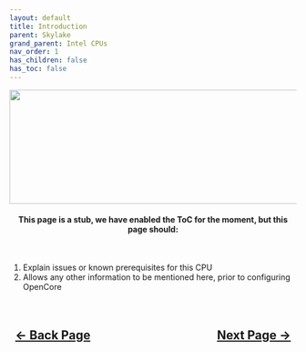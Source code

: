 ```yaml
---
layout: default
title: Introduction
parent: Skylake
grand_parent: Intel CPUs
nav_order: 1
has_children: false
has_toc: false
---
```


<style>
  .navigation-container {
    display: flex;
    justify-content: space-between;
    align-items: center;
    width: 100%;
  }
  
  .nav-button {
    margin: 10px;
  }
</style>

<p align="center">
  <img width="650" height="200" src="../../../../assets/Header-Placeholder.png">
</p>

<h4 align="center">This page is a stub, we have enabled the ToC for the moment, but this page should:</h4>
<br>

1. Explain issues or known prerequisites for this CPU
2. Allows any other information to be mentioned here, prior to configuring OpenCore

<h2 align="center">
  <br>
  <div class="navigation-container">
    <a class="nav-button" href="../index/">&larr; Back Page</a>
    <a class="nav-button" href="../02-ACPI/">Next Page &rarr;</a>
  </div>
  <br>
</h2>
